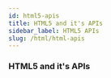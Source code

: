 ```yaml
---
id: html5-apis
title: HTML5 and it's APIs
sidebar_label: HTML5 APIs
slug: /html/html-apis
---
```


### HTML5 and it's APIs 